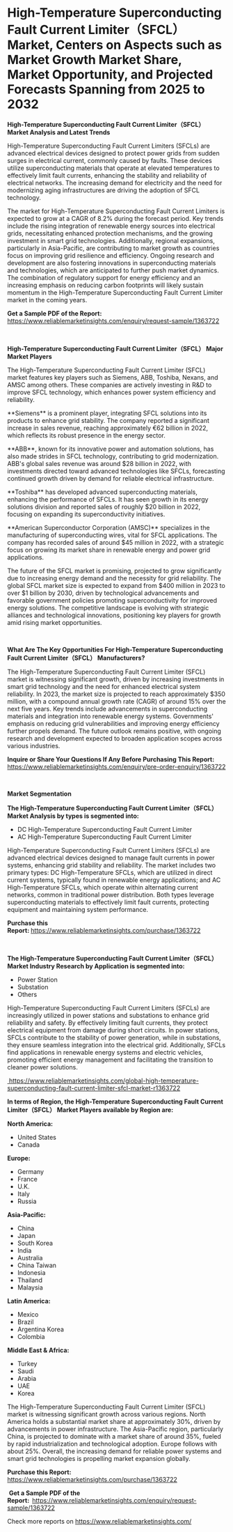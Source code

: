 <p><h1>High-Temperature Superconducting Fault Current Limiter（SFCL） Market, Centers on Aspects such as Market Growth Market Share, Market Opportunity, and Projected Forecasts Spanning from 2025 to 2032</h1></p><p><strong>High-Temperature Superconducting Fault Current Limiter（SFCL） Market Analysis and Latest Trends</strong></p>
<p><p>High-Temperature Superconducting Fault Current Limiters (SFCLs) are advanced electrical devices designed to protect power grids from sudden surges in electrical current, commonly caused by faults. These devices utilize superconducting materials that operate at elevated temperatures to effectively limit fault currents, enhancing the stability and reliability of electrical networks. The increasing demand for electricity and the need for modernizing aging infrastructures are driving the adoption of SFCL technology.</p><p>The market for High-Temperature Superconducting Fault Current Limiters is expected to grow at a CAGR of 8.2% during the forecast period. Key trends include the rising integration of renewable energy sources into electrical grids, necessitating enhanced protection mechanisms, and the growing investment in smart grid technologies. Additionally, regional expansions, particularly in Asia-Pacific, are contributing to market growth as countries focus on improving grid resilience and efficiency. Ongoing research and development are also fostering innovations in superconducting materials and technologies, which are anticipated to further push market dynamics. The combination of regulatory support for energy efficiency and an increasing emphasis on reducing carbon footprints will likely sustain momentum in the High-Temperature Superconducting Fault Current Limiter market in the coming years.</p></p>
<p><strong>Get a Sample PDF of the Report:&nbsp;</strong> <a href="https://www.reliablemarketinsights.com/enquiry/request-sample/1363722?utm_campaign=1937&utm_medium=2&utm_source=Github&utm_content=ia&utm_term=10012025&utm_id=high-temperature-superconducting-fault-current-limitersfcl">https://www.reliablemarketinsights.com/enquiry/request-sample/1363722</a></p>
<p>&nbsp;</p>
<p><strong>High-Temperature Superconducting Fault Current Limiter（SFCL） Major Market Players</strong></p>
<p><p>The High-Temperature Superconducting Fault Current Limiter (SFCL) market features key players such as Siemens, ABB, Toshiba, Nexans, and AMSC among others. These companies are actively investing in R&D to improve SFCL technology, which enhances power system efficiency and reliability.</p><p>**Siemens** is a prominent player, integrating SFCL solutions into its products to enhance grid stability. The company reported a significant increase in sales revenue, reaching approximately €62 billion in 2022, which reflects its robust presence in the energy sector.</p><p>**ABB**, known for its innovative power and automation solutions, has also made strides in SFCL technology, contributing to grid modernization. ABB's global sales revenue was around $28 billion in 2022, with investments directed toward advanced technologies like SFCLs, forecasting continued growth driven by demand for reliable electrical infrastructure.</p><p>**Toshiba** has developed advanced superconducting materials, enhancing the performance of SFCLs. It has seen growth in its energy solutions division and reported sales of roughly $20 billion in 2022, focusing on expanding its superconductivity initiatives.</p><p>**American Superconductor Corporation (AMSC)** specializes in the manufacturing of superconducting wires, vital for SFCL applications. The company has recorded sales of around $45 million in 2022, with a strategic focus on growing its market share in renewable energy and power grid applications.</p><p>The future of the SFCL market is promising, projected to grow significantly due to increasing energy demand and the necessity for grid reliability. The global SFCL market size is expected to expand from $400 million in 2023 to over $1 billion by 2030, driven by technological advancements and favorable government policies promoting superconductivity for improved energy solutions. The competitive landscape is evolving with strategic alliances and technological innovations, positioning key players for growth amid rising market opportunities.</p></p>
<p>&nbsp;</p>
<p><strong>What Are The Key Opportunities For High-Temperature Superconducting Fault Current Limiter（SFCL） Manufacturers?</strong></p>
<p><p>The High-Temperature Superconducting Fault Current Limiter (SFCL) market is witnessing significant growth, driven by increasing investments in smart grid technology and the need for enhanced electrical system reliability. In 2023, the market size is projected to reach approximately $350 million, with a compound annual growth rate (CAGR) of around 15% over the next five years. Key trends include advancements in superconducting materials and integration into renewable energy systems. Governments' emphasis on reducing grid vulnerabilities and improving energy efficiency further propels demand. The future outlook remains positive, with ongoing research and development expected to broaden application scopes across various industries.</p></p>
<p><strong>Inquire or Share Your Questions If Any Before Purchasing This Report:</strong> <a href="https://www.reliablemarketinsights.com/enquiry/pre-order-enquiry/1363722?utm_campaign=1937&utm_medium=2&utm_source=Github&utm_content=ia&utm_term=10012025&utm_id=high-temperature-superconducting-fault-current-limitersfcl">https://www.reliablemarketinsights.com/enquiry/pre-order-enquiry/1363722</a></p>
<p>&nbsp;</p>
<p><strong>Market Segmentation</strong></p>
<p><strong>The High-Temperature Superconducting Fault Current Limiter（SFCL） Market Analysis by types is segmented into:</strong></p>
<p><ul><li>DC High-Temperature Superconducting Fault Current Limiter</li><li>AC High-Temperature Superconducting Fault Current Limiter</li></ul></p>
<p><p>High-Temperature Superconducting Fault Current Limiters (SFCLs) are advanced electrical devices designed to manage fault currents in power systems, enhancing grid stability and reliability. The market includes two primary types: DC High-Temperature SFCLs, which are utilized in direct current systems, typically found in renewable energy applications; and AC High-Temperature SFCLs, which operate within alternating current networks, common in traditional power distribution. Both types leverage superconducting materials to effectively limit fault currents, protecting equipment and maintaining system performance.</p></p>
<p><strong>Purchase this Report:&nbsp;</strong><a href="https://www.reliablemarketinsights.com/purchase/1363722?utm_campaign=1937&utm_medium=2&utm_source=Github&utm_content=ia&utm_term=10012025&utm_id=high-temperature-superconducting-fault-current-limitersfcl">https://www.reliablemarketinsights.com/purchase/1363722</a></p>
<p>&nbsp;</p>
<p><strong>The High-Temperature Superconducting Fault Current Limiter（SFCL） Market Industry Research by Application is segmented into:</strong></p>
<p><ul><li>Power Station</li><li>Substation</li><li>Others</li></ul></p>
<p><p>High-Temperature Superconducting Fault Current Limiters (SFCLs) are increasingly utilized in power stations and substations to enhance grid reliability and safety. By effectively limiting fault currents, they protect electrical equipment from damage during short circuits. In power stations, SFCLs contribute to the stability of power generation, while in substations, they ensure seamless integration into the electrical grid. Additionally, SFCLs find applications in renewable energy systems and electric vehicles, promoting efficient energy management and facilitating the transition to cleaner power solutions.</p></p>
<p><a href="https://www.reliablemarketinsights.com/global-high-temperature-superconducting-fault-current-limiter-sfcl-market-r1363722?utm_campaign=1937&utm_medium=2&utm_source=Github&utm_content=ia&utm_term=10012025&utm_id=high-temperature-superconducting-fault-current-limitersfcl">&nbsp;https://www.reliablemarketinsights.com/global-high-temperature-superconducting-fault-current-limiter-sfcl-market-r1363722</a></p>
<p><strong>In terms of Region, the High-Temperature Superconducting Fault Current Limiter（SFCL） Market Players available by Region are:</strong></p>
<p>
    <p> <strong> North America: </strong>
        <ul>
            <li>United States</li>
            <li>Canada</li>
        </ul>
        </p> 
    <p> <strong> Europe: </strong>
        <ul>
            <li>Germany</li>
            <li>France</li>
            <li>U.K.</li>
            <li>Italy</li>
            <li>Russia</li>
        </ul>
        </p> 
    <p> <strong> Asia-Pacific: </strong>
        <ul>
            <li>China</li>
            <li>Japan</li>
            <li>South Korea</li>
            <li>India</li>
            <li>Australia</li>
            <li>China Taiwan</li>
            <li>Indonesia</li>
            <li>Thailand</li>
            <li>Malaysia</li>
        </ul>
        </p> 
    <p> <strong> Latin America: </strong>
        <ul>
            <li>Mexico</li>
            <li>Brazil</li>
            <li>Argentina Korea</li>
            <li>Colombia</li>
        </ul>
        </p> 
    <p> <strong> Middle East & Africa: </strong>
        <ul>
            <li>Turkey</li>
            <li>Saudi</li>
            <li>Arabia</li>
            <li>UAE</li>
            <li>Korea</li>
        </ul>
    </p>
    </p>
<p><p>The High-Temperature Superconducting Fault Current Limiter (SFCL) market is witnessing significant growth across various regions. North America holds a substantial market share at approximately 30%, driven by advancements in power infrastructure. The Asia-Pacific region, particularly China, is projected to dominate with a market share of around 35%, fueled by rapid industrialization and technological adoption. Europe follows with about 25%. Overall, the increasing demand for reliable power systems and smart grid technologies is propelling market expansion globally.</p></p>
<p><strong>Purchase this Report: </strong><a href="https://www.reliablemarketinsights.com/purchase/1363722?utm_campaign=1937&utm_medium=2&utm_source=Github&utm_content=ia&utm_term=10012025&utm_id=high-temperature-superconducting-fault-current-limitersfcl">https://www.reliablemarketinsights.com/purchase/1363722</a></p>
<p>&nbsp;<strong>Get a Sample PDF of the Report:&nbsp;&nbsp;</strong><a href="https://www.reliablemarketinsights.com/enquiry/request-sample/1363722?utm_campaign=1937&utm_medium=2&utm_source=Github&utm_content=ia&utm_term=10012025&utm_id=high-temperature-superconducting-fault-current-limitersfcl">https://www.reliablemarketinsights.com/enquiry/request-sample/1363722</a></p>
<p><strong></strong></p>
<p>Check more reports on <a href="https://www.reliablemarketinsights.com/?utm_campaign=1937&utm_medium=2&utm_source=Github&utm_content=ia&utm_term=10012025&utm_id=high-temperature-superconducting-fault-current-limitersfcl">https://www.reliablemarketinsights.com/</a></p>